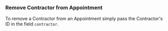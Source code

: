 ### Remove Contractor from Appointment

To remove a Contractor from an Appointment simply pass the Contractor's ID in the field `contractor`.

